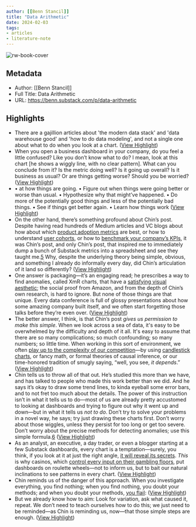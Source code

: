```yaml
---
author: [[Benn Stancil]]
title: "Data Arithmetic"
date: 2024-02-03
tags: 
- articles
- literature-note
---
```

![rw-book-cover](https://substackcdn.com/image/fetch/f_auto,q_auto:good,fl_progressive:steep/https%3A%2F%2Fsubstack-post-media.s3.amazonaws.com%2Fpublic%2Fimages%2F6b27c7e6-5a09-4459-a124-46cee398cb5a_799x600.png)

## Metadata
- Author: [[Benn Stancil]]
- Full Title: Data Arithmetic
- URL: https://benn.substack.com/p/data-arithmetic

## Highlights
- There are a gajillion articles about 'the modern data stack' and 'data warehouse good' and 'how to do data modeling', and not a single one about what to do when you look at a chart. ([View Highlight](https://read.readwise.io/read/01hnr67z3tfgj9a8yh7cnbgmb0))
- When you open a business dashboard in your company, do you feel a little confused? Like you don’t know what to do? I mean, look at this chart [he shows a wiggly line, with no clear pattern]. What can you conclude from it? Is the metric doing well? Is it going up overall? Is it business as usual? Or are things getting worse? Should you be worried? ([View Highlight](https://read.readwise.io/read/01hnr6916g6j0nq9z412qyvttd))
- • at how things are going.
  • Figure out when things were going better or worse than usual.
  • Hypothesize why that might’ve happened.
  • Do more of the potentially good things and less of the potentially bad things.
  • See if things get better again.
  • Learn how things work ([View Highlight](https://read.readwise.io/read/01hnr69ejytrevsmck6n9bbwjc))
- On the other hand, there’s something profound about Chin’s post. Despite having read hundreds of Medium articles and VC blogs about how about which [product adoption metrics](https://amplitude.com/blog/top-digital-product-adoption-metrics) are best, or how to understand [user cohorts](https://christophjanz.blogspot.com/2012/05/know-your-user-cohorts.html), or how to [benchmark your company’s KPIs](https://www.lennysnewsletter.com/t/benchmarks), it was Chin’s post, and only Chin’s post, that inspired me to immediately dump a bunch of Substack metrics into a spreadsheet and see they taught me.[5](https://benn.substack.com/p/data-arithmetic#footnote-5) Why, despite the underlying theory being simple, obvious, and something I already do informally every day, did Chin’s articulation of it land so differently? ([View Highlight](https://read.readwise.io/read/01hnr6a508g84yph2jwff0qjek))
- One answer is packaging—it’s an engaging read; he prescribes a way to find anomalies, called XmR charts, that have a [satisfying visual aesthetic](https://two-wrongs.com/statistical-process-control-a-practitioners-guide.html); the social proof from Amazon, and from the depth of Chin’s own research, is hard to ignore. But none of those things are that unique. Every data conference is full of glossy presentations about how some amazing company built itself, and we often start forgetting those talks before they’re even over. ([View Highlight](https://read.readwise.io/read/01hnr6bxqca6hhb2dcmv5fy2xp))
- The better answer, I think, is that Chin’s post *gives us permission to make this simple*. When we look across a sea of data, it's easy to be overwhelmed by the difficulty and depth of it all. It's easy to assume that there are so many complications; so much confounding; so many numbers; so little time. When working in this sort of environment, we often [play up to the complexity of our competition](https://blogs.fangraphs.com/playing-up-or-down-to-the-competition/)—by using [candlestick charts](https://www.investopedia.com/trading/candlestick-charting-what-is-it/), or fancy math, or formal theories of causal inference, or our time-honored tradition of smugly saying, “well, you see, *it depends*.” ([View Highlight](https://read.readwise.io/read/01hnr6cdvy3bbe8ms14938amtp))
- Chin tells us to throw all of that out. He’s studied this more than we have, and has talked to people who made this work better than we did. And he says it’s okay to draw some trend lines, to kinda eyeball some error bars, and to not fret too much about the details. The power of this instruction isn’t in what it tells us to do—most of us are already pretty accustomed to looking at dashboards and trying to figure out why it went up and down—but in what it tells us *not to do*. Don’t try to solve your problems in a novel way, he says; try just drawing these charts first. Don’t worry about those wiggles, unless they persist for too long or get too severe. Don’t worry about the precise methods for detecting anomalies; use this simple formula.[6](https://benn.substack.com/p/data-arithmetic#footnote-6) ([View Highlight](https://read.readwise.io/read/01hnr6d9p42nvcte4ewh4269nh))
- As an analyst, an executive, a day trader, or even a blogger starting at a few Substack dashboards, every chart is a temptation—surely, you think, if you look at it at just the right angle, [it will reveal its secrets](https://en.wikipedia.org/wiki/Magic_Eye). *This* is why casinos, which [control every input on their gambling floors](https://gizmodo.com/how-casinos-use-design-psychology-to-get-you-to-gamble-1667182023), put dashboards on roulette wheels—not to inform us, but to bait our natural inclinations to see patterns in every chart. ([View Highlight](https://read.readwise.io/read/01hnr6e8v0ebpr5dnw4bs5smwq))
- Chin reminds us of the danger of this approach. When you investigate everything, you find nothing; when you find nothing, you doubt your methods; and when you doubt your methods, [you flail](https://commoncog.com/becoming-data-driven-first-principles/#why-become-data-driven:~:text=You%20discern%20no%20clear%20pattern%3B%20you%20chalk%20it%20up%20to%20a%20%E2%80%9Cmaaaybe%3F%E2%80%9D%20and%20move%20on%20to%20the%20next%20idea.%20You%20don%E2%80%99t%20get%20any%20feedback%20on%20your%20moves.%20You%E2%80%99re%20like%20a%20blind%20archer%2C%20shooting%20arrows%20into%20the%20dark.): ([View Highlight](https://read.readwise.io/read/01hnr6ehh3ahzrftdsapt006tr))
- But we already know how to aim: Look for variation, ask what caused it, repeat. We don’t need to teach ourselves how to do this; we just need to be reminded—as Chin is reminding us, now—that those simple steps are enough. ([View Highlight](https://read.readwise.io/read/01hnr6eyg9jwm7wme2kjpnd13r))
